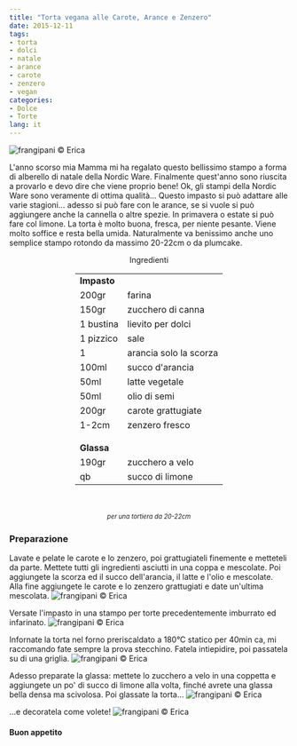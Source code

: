```yaml
---
title: "Torta vegana alle Carote, Arance e Zenzero"
date: 2015-12-11
tags:
- torta
- dolci
- natale
- arance
- carote
- zenzero
- vegan
categories:
- Dolce
- Torte
lang: it
---
```

![](header.jpg "frangipani © Erica")

L'anno scorso mia Mamma mi ha regalato questo bellissimo stampo a forma di alberello di natale della Nordic Ware. Finalmente quest'anno sono riuscita a provarlo e devo dire che viene proprio bene! Ok, gli stampi della Nordic Ware sono veramente di ottima qualità... Questo impasto si può adattare alle varie stagioni... adesso si può fare con le arance, se si vuole si può aggiungere anche la cannella o altre spezie. In primavera o estate si può fare col limone. La torta è molto buona, fresca, per niente pesante. Viene molto soffice e resta bella umida. Naturalmente va benissimo anche uno semplice stampo rotondo da massimo 20-22cm o da plumcake.


<div id="wrapper" style="text-align: center">
  <div id="yourdiv" style="display: inline-block;">
    <div class="ingredients">
      <div class="ingredients-title">Ingredienti</div>
      <table>
        <tbody>
          <tr>
            <td colspan="2"><b>Impasto</b></td>
          </tr>
          <tr>
            <td>200gr</td>
            <td>farina</td>
          </tr>
          <tr>
            <td>150gr</td>
            <td>zucchero di canna</td>
          </tr>
          <tr>
            <td>1 bustina</td>
            <td>lievito per dolci</td>
          </tr>
          <tr>
            <td>1 pizzico</td>
            <td>sale</td>
          </tr>
          <tr>
            <td>1</td>
            <td>arancia solo la scorza</td>
          </tr>
          <tr>
            <td>100ml</td>
            <td>succo d'arancia</td>
          </tr>
          <tr>
            <td>50ml</td>
            <td>latte vegetale</td>
          </tr>
          <tr>
            <td>50ml</td>
            <td>olio di semi</td>
          </tr>
          <tr>
            <td>200gr</td>
            <td>carote grattugiate</td>
          </tr>
          <tr>
            <td>1-2cm</td>
            <td>zenzero fresco</td> 
          </tr>
          <tr style="height: 15px;"></tr>
          <tr>          
            <td colspan="2"><b>Glassa</b></td>
          </tr>      
          <tr>
            <td>190gr</td>
            <td>zucchero a velo</td>
          </tr>
          <tr>
            <td>qb</td>
            <td>succo di limone</td>    
          </tr>
        </tbody>
      </table>
      <br></br>
      <i class="pull-right" style="font-size: 80%;">per una tortiera da 20-22cm</i>
    </div>
  </div>
</div>


<h3>
  <font color="grey">
    <i class="fa fa-cogs"></i>
  </font> Preparazione
</h3>

Lavate e pelate le carote e lo zenzero, poi grattugiateli finemente e metteteli da parte. Mettete tutti gli ingredienti asciutti in una coppa e mescolate. Poi aggiungete la scorza ed il succo dell'arancia, il latte e l'olio e mescolate. Alla fine aggiungete le carote e lo zenzero grattugiati e date un'ultima mescolata.
![](impasto.jpg "frangipani © Erica")

Versate l'impasto in una stampo per torte precedentemente imburrato ed infarinato.
![](teglia.jpg "frangipani © Erica")

Infornate la torta nel forno preriscaldato a 180°C statico per 40min ca, mi raccomando fate sempre la prova stecchino. Fatela intiepidire, poi passatela su di una griglia.
![](sfornato.jpg "frangipani © Erica")

Adesso preparate la glassa: mettete lo zucchero a velo in una coppetta e aggiungete un po' di succo di limone alla volta, finché avrete una glassa bella densa ma scivolosa. Poi glassate la torta...
![](glassato.jpg "frangipani © Erica")

...e decoratela come volete!
![](risultato.jpg "frangipani © Erica")


<h4>Buon appetito
  <font color="red">
    <i class="fa fa-smile-o"></i>
  </font>
</h4>